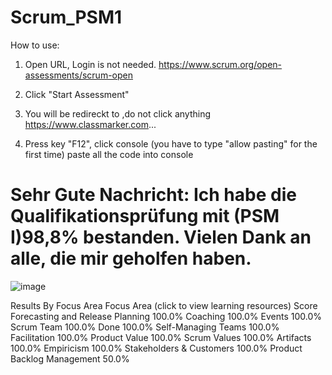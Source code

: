 # Scrum_PSM1
 
How to use:

1. Open URL, Login is not needed.
https://www.scrum.org/open-assessments/scrum-open


2. Click "Start Assessment"


3. You will be redireckt to ,do not click anything
https://www.classmarker.com...


4. Press key "F12", click console (you have to type "allow pasting" for the first time)
paste all the code into console







# Sehr Gute Nachricht: Ich habe die Qualifikationsprüfung mit (PSM I)98,8% bestanden. Vielen Dank an alle, die mir geholfen haben.

 ![image](https://github.com/user-attachments/assets/00707a2e-0f6e-428b-bff6-eed6a12e1adc)

Results By Focus Area
Focus Area (click to view learning resources)	Score
Forecasting and Release Planning
100.0%
Coaching
100.0%
Events
100.0%
Scrum Team
100.0%
Done
100.0%
Self-Managing Teams
100.0%
Facilitation
100.0%
Product Value
100.0%
Scrum Values
100.0%
Artifacts
100.0%
Empiricism
100.0%
Stakeholders & Customers
100.0%
Product Backlog Management
50.0%
